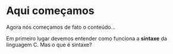 # Aqui começamos

Agora nós começamos de fato o conteúdo...

Em primeiro lugar devemos entender como funciona a <b>sintaxe</b> da linguagem C. Mas o que é sintaxe?

